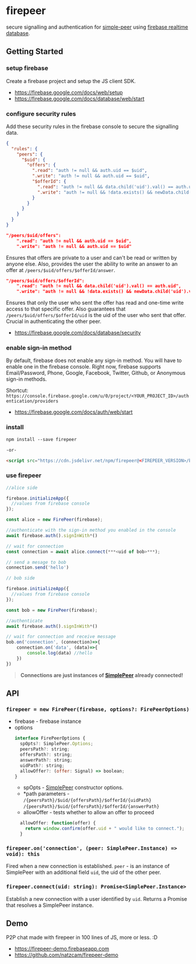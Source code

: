 # firepeer

secure signalling and authentication for [simple-peer](https://github.com/feross/simple-peer) using [firebase realtime database](https://firebase.google.com/docs/database/).

## Getting Started

### setup firebase

Create a firebase project and setup the JS client SDK.
* https://firebase.google.com/docs/web/setup
* https://firebase.google.com/docs/database/web/start

### configure security rules

Add these security rules in the firebase console to secure the signalling data.

```json
{
  "rules": {
    "peers": {
      "$uid": {
        "offers": {
          ".read": "auth != null && auth.uid == $uid",
          ".write": "auth != null && auth.uid == $uid",
          "$offerId": {
            ".read": "auth != null && data.child('uid').val() == auth.uid",
            ".write": "auth != null && !data.exists() && newData.child('uid').val() == auth.uid"
          }
        }
      }
    }
  }
}
```
```json
"/peers/$uid/offers":
    ".read": "auth != null && auth.uid == $uid",
    ".write": "auth != null && auth.uid == $uid"      
```
Ensures that offers are private to a user and can't be read or written by anyone else. Also, provides the user the ability to write an answer to an offer at `/peers/$uid/offers/$offerId/answer`.

```json
"/peers/$uid/offers/$offerId":
    ".read": "auth != null && data.child('uid').val() == auth.uid",
    ".write": "auth != null && !data.exists() && newData.child('uid').val() == auth.uid"
```
Ensures that only the user who sent the offer has read and one-time write access to that specific offer. Also guarantees that `/peers/$uid/offers/$offerId/uid` is the uid of the user who sent that offer. Crucial in authenticating the other peer.

* https://firebase.google.com/docs/database/security

### enable sign-in method
By default, firebase does not enable any sign-in method. You will have to enable one in the firebase console. Right now, firebase supports Email/Password, Phone, Google, Facebook, Twitter, Github, or Anonymous sign-in methods.

Shortcut:
`https://console.firebase.google.com/u/0/project/<YOUR_PROJECT_ID>/authentication/providers`


* https://firebase.google.com/docs/auth/web/start

### install
```html
npm install --save firepeer

-or-

<script src="https://cdn.jsdelivr.net/npm/firepeer@<FIREPEER_VERSION>/build/lib/firepeer.min.js"></script>
```

### use firepeer

```javascript
//alice side

firebase.initializeApp({
  //values from firebase console
});

const alice = new FirePeer(firebase);

//authenticate with the sign-in method you enabled in the console
await firebase.auth().signInWith*() 

// wait for connection
const connection = await alice.connect(***<uid of bob>***);

// send a mesage to bob
connection.send('hello')
```

```javascript
// bob side

firebase.initializeApp({
  //values from firebase console
});

const bob = new FirePeer(firebase);

//authenticate
await firebase.auth().signInWith*()

// wait for connection and receive message
bob.on('connection', (connection)=>{
    connection.on('data', (data)=>{
        console.log(data) //hello
    })
})
```

> **Connections are just instances of [SimplePeer](https://github.com/feross/simple-peer#api) already connected!**

## API
### `firepeer = new FirePeer(firebase, options?: FirePeerOptions)`
* firebase - firebase instance
* options
    ```javascript
    interface FirePeerOptions {
      spOpts?: SimplePeer.Options;
      peersPath?: string;
      offersPath?: string;
      answerPath?: string;
      uidPath?: string;
      allowOffer?: (offer: Signal) => boolean;
    }
    ```
    * spOpts - [SimplePeer](https://github.com/feross/simple-peer#api) constructor options.
    * *path parameters -
    `/{peersPath}/$uid/{offersPath}/$offerId/{uidPath}`
    `/{peersPath}/$uid/{offersPath}/$offerId/{answerPath}`
    * allowOffer - tests whether to allow an offer to proceed
    ```javascript
      allowOffer: function(offer) {
        return window.confirm(offer.uid + " would like to connect.");
      }
    ```
### `firepeer.on('connection', (peer: SimplePeer.Instance) => void): this`
Fired when a new connection is established.
`peer` - is an instance of SimplePeer with an additional field `uid`, the uid of the other peer.

### `firepeer.connect(uid: string): Promise<SimplePeer.Instance>`
Establish a new connection with a user identified by `uid`.
Returns a Promise that resolves a SimplePeer instance.

## Demo

P2P chat made with firepeer in 100 lines of JS, more or less. :D

* https://firepeer-demo.firebaseapp.com
* https://github.com/natzcam/firepeer-demo

